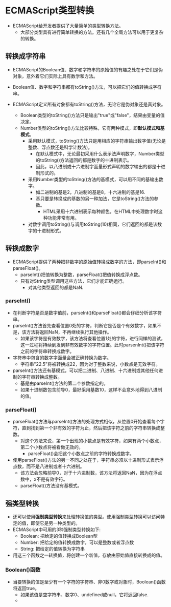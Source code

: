 # ECMAScript类型转换

- ECMAScript给开发者提供了大量简单的类型转换方法。
  - 大部分类型具有进行简单转换的方法。还有几个全局方法可以用于更复杂的转换。

## 转换成字符串

- ECMAScript的Boolean值、数字和字符串的原始值的有趣之处在于它们是伪对象，意外着它们实际上具有数学和方法。
- Boolean值、数字和字符串都有toString()方法，可以把它们的值转换成字符串。

- ECMAScript定义所有对象都有toString()方法，无论它是伪对象还是真对象。
  - Boolean类型的toString()方法只是输出"true"或"false"，结果由变量的值决定。
  - Number类型的toString()方法比较特殊，它有两种模式，即**默认模式和基模式**。
    - 采用默认模式，toString()方法只是用相应的字符串输出数字值(无论是整数、浮点数还是科学计数法)。
      - 在默认模式中，无论最初采用什么表示法声明数字，Number类型的toString()方法返回的都是数字的十进制表示。
      - 因此，以八进制或十六进制字面量形式声明的数字输出的都是十进制形式的。
    - 采用Number类型的toString()方法的基模式，可以用不同的基输出数字。
      - 如二进制的基是2，八进制的基是8，十六进制的基是16.
      - 基只要是转换成的基数的另一种加法，它是toString()方法的参数。
        - HTML采用十六进制表示每种颜色，在HTML中处理数字时这种功能非常有用。
    - 对数字调用toString()与调用toString(10)相同，它们返回的都是该数字的十进制形式。

## 转换成数字

- ECMAScript提供了两种把非数字的原始值转换成数字的方法，即parseInt()和parseFloat()。
  - parseInt()把值转换为整数，parseFloat()把值转换成浮点数。
  - 只有对String类型调用这些方法，它们才能正确运行。
    - 对其他类型返回的都是NaN.

### parseInt()

- 在判断字符是否是数字值前，parseInt()和parseFloat()都会仔细分析该字符串。
- parseInt()方法首先查看位置0处的字符，判断它是否是个有效数字，如果不是，该方法将返回NaN，不再继续执行其他操作。
  - 如果该字符是有效数字，该方法将查看位置1处的字符，进行同样的测试，这一过程将持续到发到非有效数字的字符位置。此时parsenInt()把该字符之前的字符串转换成数字。
- 字符串中包含的数字字面量会被正确转换为数字。
  - 字符串"22.5"将被转换成22，因为对于整数来说，小数点是无效字符。
- parseInt()方法还有基模式，可以把二进制、八进制、十六进制或其他任何进制的字符串转换成整数。
  - 基是由parseInt()方法的第二个参数指定的。
  - 如果十进制数包含前导0，最好采用基数10，这样不会意外地得到八进制的值。

### parseFloat()

- parseFloat()方法与parseInt()方法的处理方式相似，从位置0开始查看每个字符，直到找到第一个非有效的字符为止，然后把该字符之前的字符串转换成整数。
  - 对这个方法来说，第一个出现的小数点是有效字符，如果有两个小数点，第二个小数点将被看做无效的。
    - parseFloat()会把这个小数点之前的字符转换成数字。
- 使用parseFloat()方法的另一不同之处在于，字符串必须以十进制形式表示浮点数，而不是八进制或者十六进制。
  - 该方法会忽略前导0，对于十六进制数，该方法将返回NaN，因为在浮点数中，x不是有效字符。
  - parseFloat()方法没有基模式。

## 强类型转换

- 还可以使用**强制类型转换**来处理转换值的类型。使用强制类型转换可以访问特定的值，即使它是另一种类型的。
- ECMAScript中可用的3种强制类型转换如下:
  - Boolean: 把给定的值转换成Boolean型
  - Number: 把给定的值转换成数字，可以是整数或者浮点数
  - String: 把给定的值转换为字符串
- 用这三个函数之一转换值，将创建一个新值，存放由原始值直接转换成的值。

### Boolean()函数

- 当要转换的值是至少有一个字符的字符串、非0数字或对象时，Boolean()函数将返回true。
  - 如果该值是空字符串、数字0、undefined或null，它将返回false.
  - 
